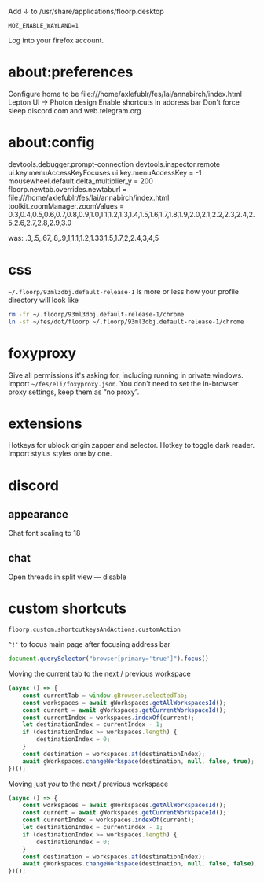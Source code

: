 Add ↓ to /usr/share/applications/floorp.desktop
```
MOZ_ENABLE_WAYLAND=1
```

Log into your firefox account.

# about:preferences

Configure home to be file:///home/axlefublr/fes/lai/annabirch/index.html
Lepton UI → Photon design
Enable shortcuts in address bar
Don't force sleep discord.com and web.telegram.org

# about:config

devtools.debugger.prompt-connection
devtools.inspector.remote
ui.key.menuAccessKeyFocuses
ui.key.menuAccessKey = -1
mousewheel.default.delta_multiplier_y = 200
floorp.newtab.overrides.newtaburl = file:///home/axlefublr/fes/lai/annabirch/index.html
toolkit.zoomManager.zoomValues = 0.3,0.4,0.5,0.6,0.7,0.8,0.9,1.0,1.1,1.2,1.3,1.4,1.5,1.6,1.7,1.8,1.9,2.0,2.1,2.2,2.3,2.4,2.5,2.6,2.7,2.8,2.9,3.0

was: .3,.5,.67,.8,.9,1,1.1,1.2,1.33,1.5,1.7,2,2.4,3,4,5

# css

`~/.floorp/93ml3dbj.default-release-1` is more or less how your profile directory will look like
```sh
rm -fr ~/.floorp/93ml3dbj.default-release-1/chrome
ln -sf ~/fes/dot/floorp ~/.floorp/93ml3dbj.default-release-1/chrome
```

# foxyproxy

Give all permissions it's asking for, including running in private windows.
Import `~/fes/eli/foxyproxy.json`.
You don't need to set the in-browser proxy settings, keep them as “no proxy”.

# extensions

Hotkeys for ublock origin zapper and selector.
Hotkey to toggle dark reader.
Import stylus styles one by one.

# discord

## appearance

Chat font scaling to 18

## chat

Open threads in split view — disable

# custom shortcuts

```
floorp.custom.shortcutkeysAndActions.customAction
```

`^!'` to focus main page after focusing address bar
```js
document.querySelector("browser[primary='true']").focus()
```

Moving the current tab to the next / previous workspace
```js
(async () => {
    const currentTab = window.gBrowser.selectedTab;
    const workspaces = await gWorkspaces.getAllWorkspacesId();
    const current = await gWorkspaces.getCurrentWorkspaceId();
    const currentIndex = workspaces.indexOf(current);
    let destinationIndex = currentIndex - 1;
    if (destinationIndex >= workspaces.length) {
        destinationIndex = 0;
    }
    const destination = workspaces.at(destinationIndex);
    await gWorkspaces.changeWorkspace(destination, null, false, true);
})();
```

Moving just *you* to the next / previous workspace
```js
(async () => {
    const workspaces = await gWorkspaces.getAllWorkspacesId();
    const current = await gWorkspaces.getCurrentWorkspaceId();
    const currentIndex = workspaces.indexOf(current);
    let destinationIndex = currentIndex - 1;
    if (destinationIndex >= workspaces.length) {
        destinationIndex = 0;
    }
    const destination = workspaces.at(destinationIndex);
    await gWorkspaces.changeWorkspace(destination, null, false, false);
})();
```
